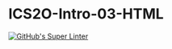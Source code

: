 # ICS2O-Intro-03-HTML

[![GitHub's Super Linter](https://github.com/Mark-Palfi/ICS2O-Intro-03-HTML/workflows/GitHub's%20Super%20Linter/badge.svg)](https://github.com/Mark-Palfi/ICS2O-Intro-03-HTML/actions)
